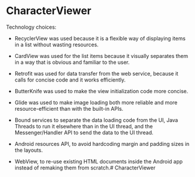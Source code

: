 # CharacterViewer

Technology choices:

- RecyclerView was used because it is a flexible way of displaying items in a list without wasting resources.

- CardView was used for the list items because it visually separates them in a way that is obvious and familiar to the user.

- Retrofit was used for data transfer from the web service, because it calls for concise code and it works efficiently.

- ButterKnife was used to make the view initialization code more concise.

- Glide was used to make image loading both more reliable and more resource-efficient than with the built-in APIs.

- Bound services to separate the data loading code from the UI, Java Threads to run it elsewhere than in the UI thread, and the Messenger/Handler API to send the data to the UI thread.

- Android resources API, to avoid hardcoding margin and padding sizes in the layouts.

- WebView, to re-use existing HTML documents inside the Android app instead of remaking them from scratch.# CharacterViewer

